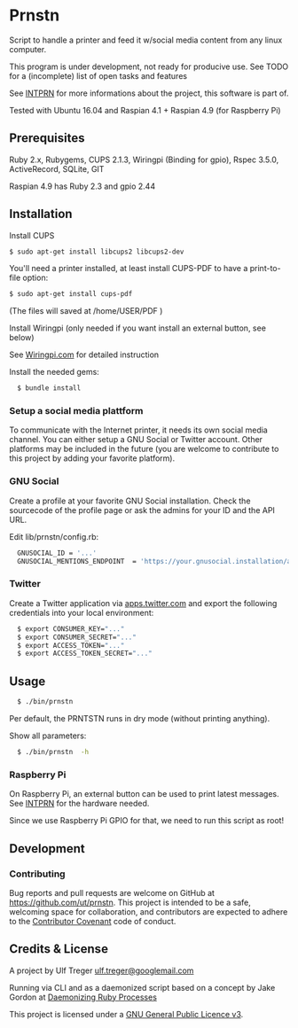 # Prnstn

Script to handle a printer and feed it w/social media content from any linux computer.

This program is under development, not ready for producive use. See TODO for a (incomplete) list of open tasks and features

See [INTPRN](https://ut.github.io/INTPRN/) for more informations about the project, this software is part of.

Tested with Ubuntu 16.04 and Raspian 4.1 + Raspian 4.9 (for Raspberry Pi)

## Prerequisites

Ruby 2.x, Rubygems, CUPS 2.1.3, Wiringpi (Binding for gpio), Rspec 3.5.0, ActiveRecord, SQLite, GIT

Raspian 4.9 has Ruby 2.3 and gpio 2.44 

## Installation

Install CUPS

```bash
$ sudo apt-get install libcups2 libcups2-dev
```

You'll need a printer installed, at least install CUPS-PDF to have a print-to-file option:


```bash
$ sudo apt-get install cups-pdf
```

(The files will saved at /home/USER/PDF )

Install Wiringpi (only needed if you want install an external button, see below)

See [Wiringpi.com](http://wiringpi.com/download-and-install/) for detailed instruction

Install the needed gems:

```bash
  $ bundle install
```

### Setup a social media plattform

To communicate with the Internet printer, it needs its own social media channel. You can either setup a GNU Social or Twitter account. Other platforms may be included in the future (you are welcome to contribute to this project by adding your favorite platform).

### GNU Social

Create a profile at your favorite GNU Social installation. Check the sourcecode of the profile page or ask the admins for your ID and the API URL.

Edit lib/prnstn/config.rb:

```bash
  GNUSOCIAL_ID = '...'
  GNUSOCIAL_MENTIONS_ENDPOINT  = 'https://your.gnusocial.installation/api/statuses/mentions/'+GNUSOCIAL_ID+'.json'

```

### Twitter

Create a Twitter application via [apps.twitter.com](https://apps.twitter.com/) and export the following credentials into your local environment:

```bash
  $ export CONSUMER_KEY="..."
  $ export CONSUMER_SECRET="..."
  $ export ACCESS_TOKEN="..."
  $ export ACCESS_TOKEN_SECRET="..."
```

## Usage

```bash
  $ ./bin/prnstn
```

Per default, the PRNTSTN runs in dry mode (without printing anything).

Show all parameters:

```bash
  $ ./bin/prnstn  -h
```



### Raspberry Pi

On Raspberry Pi, an external button can be used to print latest messages. See [INTPRN](https://ut.github.io/INTPRN/) for the hardware needed.

Since we use Raspberry Pi GPIO for that, we need to run this script as root!

## Development

### Contributing

Bug reports and pull requests are welcome on GitHub at https://github.com/ut/prnstn. This project is intended to be a safe, welcoming space for collaboration, and contributors are expected to adhere to the [Contributor Covenant](http://contributor-covenant.org) code of conduct.

## Credits & License

A project by Ulf Treger <ulf.treger@googlemail.com>

Running via CLI and as a daemonized script based on a concept by Jake Gordon at [Daemonizing Ruby Processes](http://codeincomplete.com/posts/ruby-daemons/)

This project is licensed under a [GNU General Public Licence v3](LICENSE.txt).

